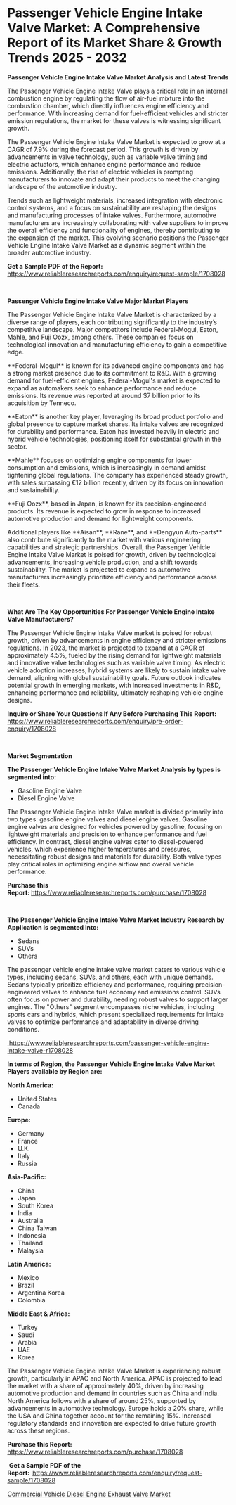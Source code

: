 <p><h1>Passenger Vehicle Engine Intake Valve Market: A Comprehensive Report of its Market Share & Growth Trends 2025 - 2032</h1></p><p><strong>Passenger Vehicle Engine Intake Valve Market Analysis and Latest Trends</strong></p>
<p><p>The Passenger Vehicle Engine Intake Valve plays a critical role in an internal combustion engine by regulating the flow of air-fuel mixture into the combustion chamber, which directly influences engine efficiency and performance. With increasing demand for fuel-efficient vehicles and stricter emission regulations, the market for these valves is witnessing significant growth. </p><p>The Passenger Vehicle Engine Intake Valve Market is expected to grow at a CAGR of 7.9% during the forecast period. This growth is driven by advancements in valve technology, such as variable valve timing and electric actuators, which enhance engine performance and reduce emissions. Additionally, the rise of electric vehicles is prompting manufacturers to innovate and adapt their products to meet the changing landscape of the automotive industry.</p><p>Trends such as lightweight materials, increased integration with electronic control systems, and a focus on sustainability are reshaping the designs and manufacturing processes of intake valves. Furthermore, automotive manufacturers are increasingly collaborating with valve suppliers to improve the overall efficiency and functionality of engines, thereby contributing to the expansion of the market. This evolving scenario positions the Passenger Vehicle Engine Intake Valve Market as a dynamic segment within the broader automotive industry.</p></p>
<p><strong>Get a Sample PDF of the Report:&nbsp;</strong> <a href="https://www.reliableresearchreports.com/enquiry/request-sample/1708028?utm_campaign=2208&utm_medium=2&utm_source=Github&utm_content=ia&utm_term=25032025&utm_id=passenger-vehicle-engine-intake-valve">https://www.reliableresearchreports.com/enquiry/request-sample/1708028</a></p>
<p>&nbsp;</p>
<p><strong>Passenger Vehicle Engine Intake Valve Major Market Players</strong></p>
<p><p>The Passenger Vehicle Engine Intake Valve Market is characterized by a diverse range of players, each contributing significantly to the industry’s competitive landscape. Major competitors include Federal-Mogul, Eaton, Mahle, and Fuji Oozx, among others. These companies focus on technological innovation and manufacturing efficiency to gain a competitive edge.</p><p>**Federal-Mogul** is known for its advanced engine components and has a strong market presence due to its commitment to R&D. With a growing demand for fuel-efficient engines, Federal-Mogul's market is expected to expand as automakers seek to enhance performance and reduce emissions. Its revenue was reported at around $7 billion prior to its acquisition by Tenneco.</p><p>**Eaton** is another key player, leveraging its broad product portfolio and global presence to capture market shares. Its intake valves are recognized for durability and performance. Eaton has invested heavily in electric and hybrid vehicle technologies, positioning itself for substantial growth in the sector.</p><p>**Mahle** focuses on optimizing engine components for lower consumption and emissions, which is increasingly in demand amidst tightening global regulations. The company has experienced steady growth, with sales surpassing €12 billion recently, driven by its focus on innovation and sustainability.</p><p>**Fuji Oozx**, based in Japan, is known for its precision-engineered products. Its revenue is expected to grow in response to increased automotive production and demand for lightweight components.</p><p>Additional players like **Aisan**, **Rane**, and **Dengyun Auto-parts** also contribute significantly to the market with various engineering capabilities and strategic partnerships. Overall, the Passenger Vehicle Engine Intake Valve Market is poised for growth, driven by technological advancements, increasing vehicle production, and a shift towards sustainability. The market is projected to expand as automotive manufacturers increasingly prioritize efficiency and performance across their fleets.</p></p>
<p>&nbsp;</p>
<p><strong>What Are The Key Opportunities For Passenger Vehicle Engine Intake Valve Manufacturers?</strong></p>
<p><p>The Passenger Vehicle Engine Intake Valve market is poised for robust growth, driven by advancements in engine efficiency and stricter emissions regulations. In 2023, the market is projected to expand at a CAGR of approximately 4.5%, fueled by the rising demand for lightweight materials and innovative valve technologies such as variable valve timing. As electric vehicle adoption increases, hybrid systems are likely to sustain intake valve demand, aligning with global sustainability goals. Future outlook indicates potential growth in emerging markets, with increased investments in R&D, enhancing performance and reliability, ultimately reshaping vehicle engine designs.</p></p>
<p><strong>Inquire or Share Your Questions If Any Before Purchasing This Report:</strong> <a href="https://www.reliableresearchreports.com/enquiry/pre-order-enquiry/1708028?utm_campaign=2208&utm_medium=2&utm_source=Github&utm_content=ia&utm_term=25032025&utm_id=passenger-vehicle-engine-intake-valve">https://www.reliableresearchreports.com/enquiry/pre-order-enquiry/1708028</a></p>
<p>&nbsp;</p>
<p><strong>Market Segmentation</strong></p>
<p><strong>The Passenger Vehicle Engine Intake Valve Market Analysis by types is segmented into:</strong></p>
<p><ul><li>Gasoline Engine Valve</li><li>Diesel Engine Valve</li></ul></p>
<p><p>The Passenger Vehicle Engine Intake Valve market is divided primarily into two types: gasoline engine valves and diesel engine valves. Gasoline engine valves are designed for vehicles powered by gasoline, focusing on lightweight materials and precision to enhance performance and fuel efficiency. In contrast, diesel engine valves cater to diesel-powered vehicles, which experience higher temperatures and pressures, necessitating robust designs and materials for durability. Both valve types play critical roles in optimizing engine airflow and overall vehicle performance.</p></p>
<p><strong>Purchase this Report:&nbsp;</strong><a href="https://www.reliableresearchreports.com/purchase/1708028?utm_campaign=2208&utm_medium=2&utm_source=Github&utm_content=ia&utm_term=25032025&utm_id=passenger-vehicle-engine-intake-valve">https://www.reliableresearchreports.com/purchase/1708028</a></p>
<p>&nbsp;</p>
<p><strong>The Passenger Vehicle Engine Intake Valve Market Industry Research by Application is segmented into:</strong></p>
<p><ul><li>Sedans</li><li>SUVs</li><li>Others</li></ul></p>
<p><p>The passenger vehicle engine intake valve market caters to various vehicle types, including sedans, SUVs, and others, each with unique demands. Sedans typically prioritize efficiency and performance, requiring precision-engineered valves to enhance fuel economy and emissions control. SUVs often focus on power and durability, needing robust valves to support larger engines. The "Others" segment encompasses niche vehicles, including sports cars and hybrids, which present specialized requirements for intake valves to optimize performance and adaptability in diverse driving conditions.</p></p>
<p><a href="https://www.reliableresearchreports.com/passenger-vehicle-engine-intake-valve-r1708028?utm_campaign=2208&utm_medium=2&utm_source=Github&utm_content=ia&utm_term=25032025&utm_id=passenger-vehicle-engine-intake-valve">&nbsp;https://www.reliableresearchreports.com/passenger-vehicle-engine-intake-valve-r1708028</a></p>
<p><strong>In terms of Region, the Passenger Vehicle Engine Intake Valve Market Players available by Region are:</strong></p>
<p>
    <p> <strong> North America: </strong>
        <ul>
            <li>United States</li>
            <li>Canada</li>
        </ul>
        </p> 
    <p> <strong> Europe: </strong>
        <ul>
            <li>Germany</li>
            <li>France</li>
            <li>U.K.</li>
            <li>Italy</li>
            <li>Russia</li>
        </ul>
        </p> 
    <p> <strong> Asia-Pacific: </strong>
        <ul>
            <li>China</li>
            <li>Japan</li>
            <li>South Korea</li>
            <li>India</li>
            <li>Australia</li>
            <li>China Taiwan</li>
            <li>Indonesia</li>
            <li>Thailand</li>
            <li>Malaysia</li>
        </ul>
        </p> 
    <p> <strong> Latin America: </strong>
        <ul>
            <li>Mexico</li>
            <li>Brazil</li>
            <li>Argentina Korea</li>
            <li>Colombia</li>
        </ul>
        </p> 
    <p> <strong> Middle East & Africa: </strong>
        <ul>
            <li>Turkey</li>
            <li>Saudi</li>
            <li>Arabia</li>
            <li>UAE</li>
            <li>Korea</li>
        </ul>
    </p>
    </p>
<p><p>The Passenger Vehicle Engine Intake Valve Market is experiencing robust growth, particularly in APAC and North America. APAC is projected to lead the market with a share of approximately 40%, driven by increasing automotive production and demand in countries such as China and India. North America follows with a share of around 25%, supported by advancements in automotive technology. Europe holds a 20% share, while the USA and China together account for the remaining 15%. Increased regulatory standards and innovation are expected to drive future growth across these regions.</p></p>
<p><strong>Purchase this Report: </strong><a href="https://www.reliableresearchreports.com/purchase/1708028?utm_campaign=2208&utm_medium=2&utm_source=Github&utm_content=ia&utm_term=25032025&utm_id=passenger-vehicle-engine-intake-valve">https://www.reliableresearchreports.com/purchase/1708028</a></p>
<p>&nbsp;<strong>Get a Sample PDF of the Report:&nbsp;&nbsp;</strong><a href="https://www.reliableresearchreports.com/enquiry/request-sample/1708028?utm_campaign=2208&utm_medium=2&utm_source=Github&utm_content=ia&utm_term=25032025&utm_id=passenger-vehicle-engine-intake-valve">https://www.reliableresearchreports.com/enquiry/request-sample/1708028</a></p>
<p><strong></strong></p>
<p><p><a href="https://github.com/DixieGrimes/Market-Research-Report-List-2/blob/main/commercial-vehicle-diesel-engine-exhaust-valve-market.md?utm_campaign=2208&utm_medium=2&utm_source=Github&utm_content=ia&utm_term=25032025&utm_id=passenger-vehicle-engine-intake-valve">Commercial Vehicle Diesel Engine Exhaust Valve Market</a></p></p>